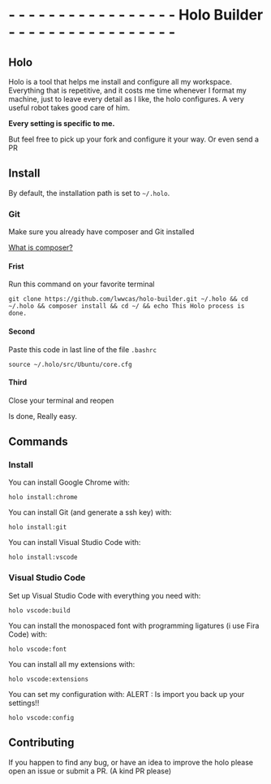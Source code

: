  #   - - - - - - - - - - - - - - - - -   Holo Builder  - - - - - - - - - - - - - - - - -

## Holo
Holo is a tool that helps me install and configure all my workspace.
Everything that is repetitive, and it costs me time whenever I format my machine, just to leave every detail as I like, the holo configures. A very useful robot takes good care of him.

**Every setting is specific to me.**

But feel free to pick up your fork and configure it your way. Or even send a PR

## Install

By default, the installation path is set to `~/.holo`.

### Git

Make sure you already have composer and Git installed

[What is composer?](https://getcomposer.org/)

 #### Frist

 Run this command on your favorite terminal

```
git clone https://github.com/lwwcas/holo-builder.git ~/.holo && cd ~/.holo && composer install && cd ~/ && echo This Holo process is done.
```

#### Second

Paste this code in last line of the file `.bashrc`

```
source ~/.holo/src/Ubuntu/core.cfg
```

#### Third

Close your terminal and reopen

Is done,  Really easy.


## Commands

### Install

You can install Google Chrome with:

```
holo install:chrome
```

You can install Git (and generate a ssh key) with:

```
holo install:git
```

You can install Visual Studio Code with:

```
holo install:vscode
```

### Visual Studio Code

Set up Visual Studio Code with everything you need with:

```
holo vscode:build
```

You can install the monospaced font with programming ligatures (i use Fira Code) with:

```
holo vscode:font
```

You can install all my extensions with:

```
holo vscode:extensions
```

You can set my configuration with:
ALERT : Is import you back up your settings!!
```
holo vscode:config
```

## Contributing

If you happen to find any bug, or have an idea to improve the holo please open an issue or submit a PR.
(A kind PR please)
